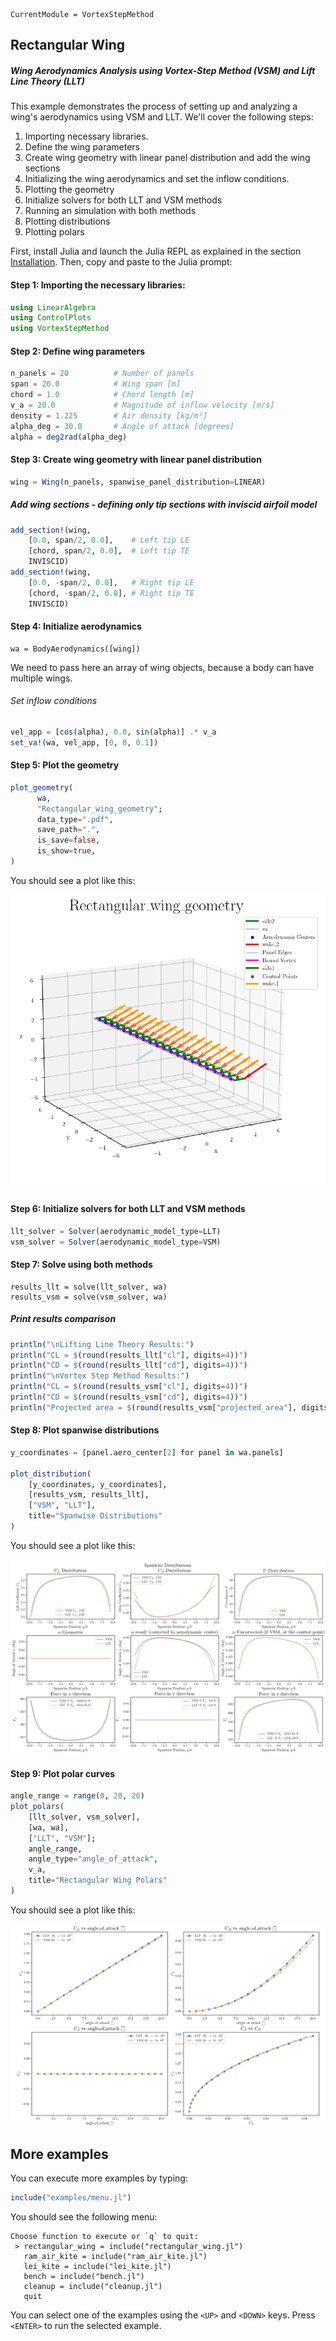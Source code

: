 ```@meta
CurrentModule = VortexStepMethod
```

## Rectangular Wing 
##### Wing Aerodynamics Analysis using Vortex-Step Method (VSM) and Lift Line Theory (LLT)
This example demonstrates the process of setting up and analyzing a wing's aerodynamics using VSM and LLT. We'll cover the following steps:
1. Importing necessary libraries.
2. Define the wing parameters
3. Create wing geometry with linear panel distribution and add the wing sections
4. Initializing the wing aerodynamics and set the inflow conditions.
5. Plotting the geometry
6. Initialize solvers for both LLT and VSM methods
7. Running an simulation with both methods
8. Plotting distributions
9. Plotting polars

First, install Julia and launch the Julia REPL as explained in the section [Installation](@ref). Then, copy and paste to the Julia prompt:

#### Step 1: Importing the necessary libraries:
```julia
using LinearAlgebra
using ControlPlots
using VortexStepMethod
```

#### Step 2: Define wing parameters
```julia
n_panels = 20          # Number of panels
span = 20.0            # Wing span [m]
chord = 1.0            # Chord length [m]
v_a = 20.0             # Magnitude of inflow velocity [m/s]
density = 1.225        # Air density [kg/m³]
alpha_deg = 30.0       # Angle of attack [degrees]
alpha = deg2rad(alpha_deg)
```

#### Step 3: Create wing geometry with linear panel distribution
```julia
wing = Wing(n_panels, spanwise_panel_distribution=LINEAR)
```

##### Add wing sections - defining only tip sections with inviscid airfoil model
```julia
add_section!(wing, 
    [0.0, span/2, 0.0],    # Left tip LE 
    [chord, span/2, 0.0],  # Left tip TE
    INVISCID)
add_section!(wing, 
    [0.0, -span/2, 0.0],   # Right tip LE
    [chord, -span/2, 0.0], # Right tip TE
    INVISCID)
```

#### Step 4: Initialize aerodynamics
```
wa = BodyAerodynamics([wing])
```
We need to pass here an array of wing objects, because a body can have multiple wings.

###### Set inflow conditions
```julia
vel_app = [cos(alpha), 0.0, sin(alpha)] .* v_a
set_va!(wa, vel_app, [0, 0, 0.1])
```
#### Step 5: Plot the geometry
```julia
plot_geometry(
      wa,
      "Rectangular_wing_geometry";
      data_type=".pdf",
      save_path=".",
      is_save=false,
      is_show=true,
)
```
You should see a plot like this:

![Rectangular Wing](RectangularWing.png)

#### Step 6: Initialize solvers for both LLT and VSM methods
```julia
llt_solver = Solver(aerodynamic_model_type=LLT)
vsm_solver = Solver(aerodynamic_model_type=VSM)
```

#### Step 7: Solve using both methods
```
results_llt = solve(llt_solver, wa)
results_vsm = solve(vsm_solver, wa)
```

##### Print results comparison
```julia
println("\nLifting Line Theory Results:")
println("CL = $(round(results_llt["cl"], digits=4))")
println("CD = $(round(results_llt["cd"], digits=4))")
println("\nVortex Step Method Results:")
println("CL = $(round(results_vsm["cl"], digits=4))")
println("CD = $(round(results_vsm["cd"], digits=4))")
println("Projected area = $(round(results_vsm["projected_area"], digits=4)) m²")
```

#### Step 8: Plot spanwise distributions
```julia
y_coordinates = [panel.aero_center[2] for panel in wa.panels]

plot_distribution(
    [y_coordinates, y_coordinates],
    [results_vsm, results_llt],
    ["VSM", "LLT"],
    title="Spanwise Distributions"
)
```
You should see a plot like this:

![Spanwise Distributions](SpanwiseDistributions.png)

#### Step 9: Plot polar curves
```julia
angle_range = range(0, 20, 20)
plot_polars(
    [llt_solver, vsm_solver],
    [wa, wa],
    ["LLT", "VSM"];
    angle_range,
    angle_type="angle_of_attack",
    v_a,
    title="Rectangular Wing Polars"
)
```
You should see a plot like this:

![Polars](Polars.png)

## More examples
You can execute more examples by typing:
```julia
include("examples/menu.jl")
```
You should see the following menu:
```
Choose function to execute or `q` to quit: 
 > rectangular_wing = include("rectangular_wing.jl")
   ram_air_kite = include("ram_air_kite.jl")
   lei_kite = include("lei_kite.jl")
   bench = include("bench.jl")
   cleanup = include("cleanup.jl")
   quit
```
You can select one of the examples using the `<UP>` and `<DOWN>` keys. Press `<ENTER>` to run the selected example.